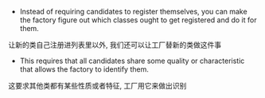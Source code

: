 + Instead of requiring candidates to register themselves, you can make the factory figure out which classes ought to get registered and do it for them.

让新的类自己注册进列表里以外, 我们还可以让工厂替新的类做这件事

+ This requires that all candidates share some quality or characteristic that allows the factory to identify them.

这要求其他类都有某些性质或者特征, 工厂用它来做出识别
